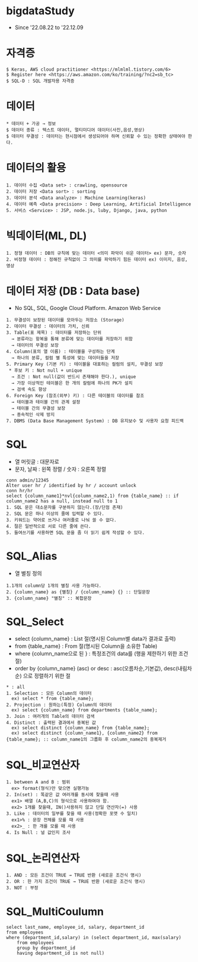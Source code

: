 # bigdataStudy
*  Since '22.08.22 to '22.12.09

# 자격증
```
$ Keras, AWS cloud practitioner <https://mlmlml.tistory.com/6>
$ Register here <https://aws.amazon.com/ko/training/?nc2=sb_tc>
$ SQL-D : SQL 개발자용 자격증
```

# 데이터
```
* 데이터 + 가공 → 정보
$ 데이터 종류 : 텍스트 데이터, 멀티미디어 데이터(사진,음성,영상)
$ 데이터 무결성 : 데이터는 현시점에서 생성되어야 하며 신뢰할 수 있는 정확한 상태여야 한다.
```

# 데이터의 활용
```
1. 데이터 수집 <Data set> : crawling, opensource
2. 데이터 저장 <Data sort> : sorting
3. 데이터 분석 <Data analyze> : Machine Learning(keras)
4. 데이터 예측 <Data precision> : Deep Learning, Artificial Intelligence
5. 서비스 <Service> : JSP, node.js, luby, Django, java, python
```

# 빅데이터(ML, DL)
```
1. 정형 데이터 : DB의 규칙에 맞는 데이터 <의미 파악이 쉬운 데이터> ex) 문자, 숫자
2. 비정형 데이터 : 정해진 규칙없이 그 의미를 파악하기 힘든 데이터 ex) 이미지, 음성, 영상
```

# 데이터 저장 (DB : Data base)
* No SQL, SQL, Google Cloud Platform. Amazon Web Service
```
1. 무결성이 보장된 데이터를 모아두는 저장소 (Storage)
2. 데이터 무결성 : 데이터의 가치, 신뢰
3. Table(표 제목) : 데이터를 저장하는 단위
  → 분류라는 항복을 통해 분류에 맞는 데이터를 저장하기 위함
  → 데이터의 무결성 보장
4. Column(표의 열 이름) : 테이블을 구성하는 단계
  → 하나의 분류, 컬럼 별 특성에 맞는 데이터들을 저장
5. Primary Key (기본 키) : 테이블을 대표하는 컬럼의 설치, 무결성 보장
 * 후보 키 : Not null + unique
  → 조건 : Not null(값이 반드시 존재해야 한다.), unique
  → 가장 이상적인 테이블은 한 개의 칼럼에 하나의 PK가 설치
  → 검색 속도 향상
6. Foreign Key (참조(외부) 키) : 다른 테이블의 데이터를 참조
  → 테이블과 테이블 간의 관계 설정
  → 테이블 간의 무결성 보장
  → 종속적인 삭제 방지
7. DBMS (Data Base Management System) : DB 유지보수 및 사용자 요청 피드백
```

# SQL
* 열 머릿글 : 대문자로 
* 문자, 날짜 : 왼쪽 정렬 / 숫자 : 오른쪽 정렬
```
conn admin/12345
Alter user hr / identified by hr / account unlock
conn hr/hr
select {column_name1}*nvl{column_name2,1) from {table_name} :: if column_name2 has a null, instead null to 1
1. SQL 문은 대소문자를 구분하지 않는다.(장/단점 존재)
2. SQL 문은 하나 이상의 줄에 입력할 수 있다.
3. 키워드는 약어로 쓰거나 여러줄로 나눠 쓸 수 없다.
4. 절은 일반적으로 서로 다른 줄에 쓴다.
5. 들여쓰기를 사용하면 SQL 문을 좀 더 읽기 쉽게 작성할 수 있다.
```

# SQL_Alias
* 열 별칭 정의
```
1.1개의 column당 1개의 별칭 사용 가능하다.
2. {column_name} as {별칭} / {column_name} {} :: 단일문장
3. {column_name} "별칭" :: 복합문장
```

# SQL_Select
* select {column_name} : List 절(명시된 Column별 data가 결과로 출력)
* from {table_name} : From 절(명시된 Column을 소유한 Table)
* where {column_name으로 된 } : 특정조건의 data를 (행을 제한하기 위한 조건절)
* order by {column_name} (asc) or desc : asc(오름차순,기본값), desc(내림차순) 으로 정렬하기 위한 절
```
* : all
1. Selection : 모든 Column의 데이터
  ex) select * from {table_name};
2. Projection : 원하는(특정) Column의 데이터
  ex) select {column_name} from departments {table_name};
3. Join : 여러개의 Table의 데이터 검색
4. Distinct : 출력된 결과에서 중복된 값 
  ex) select distinct {column_name} from {table_name};
  ex) select distinct {column_name1}, {column_name2} from {table_name}; :: column_name1의 그룹화 후 column_name2의 중복제거
```

# SQL_비교연산자
```
1. between A and B : 범위
  ex> format(형식)만 맞으면 실행가능
2. In(set) : 똑같은 값 여러개를 동시에 찾을때 사용
  ex1> 배열 (A,B,C)의 형식으로 사용하여야 함.
  ex2> 1개를 찾을때, IN()사용하지 않고 단일 연산자(=) 사용
3. Like : 데이터의 일부를 찾을 때 사용(정확한 포맷 수 일치)
  ex1>% : 문장 전체를 모를 때 사용
  ex2>_ : 한 개를 모를 때 사용
4. Is Null : 널 값인지 조사
```

# SQL_논리연산자
```
1. AND : 모든 조건이 TRUE → TRUE 반환 (새로운 조건식 명시)
2. OR : 한 가지 조건이 TRUE → TRUE 반환 (새로운 조건식 명시)
3. NOT : 부정
```

# SQL_MultiCoulumn
```
select last_name, employee_id, salary, department_id
from employees
where (department_id,salary) in (select department_id, max(salary)
	from employees
	group by department_id
	having department_id is not null)
```
